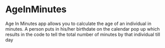 # AgeInMinutes
Age In Minutes app allows you to calculate the age of an individual in minutes. A person puts in his/her birthdate on the calendar pop up which results in the code to tell the total number of minutes by that individual till day 
